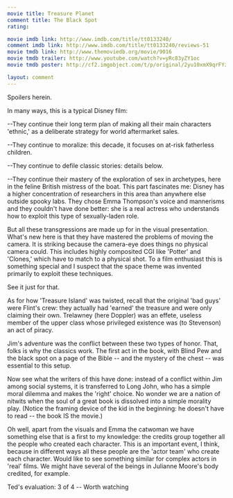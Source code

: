 ```yaml
---
movie title: Treasure Planet
comment title: The Black Spot
rating: 

movie imdb link: http://www.imdb.com/title/tt0133240/
comment imdb link: http://www.imdb.com/title/tt0133240/reviews-51
movie tmdb link: http://www.themoviedb.org/movie/9016
movie tmdb trailer: http://www.youtube.com/watch?v=yRc83yZY1oc
movie tmdb poster: http://cf2.imgobject.com/t/p/original/2yu10xmX9qrFYzBFCVXIDTEUKb6.jpg

layout: comment
---
```


Spoilers herein.

In many ways, this is a typical Disney film:

--They continue their long term plan of making all their main characters 'ethnic,' as a deliberate strategy for world aftermarket sales.

--They continue to moralize: this decade, it focuses on at-risk fatherless children.

--They continue to defile classic stories: details below.

--They continue their mastery of the exploration of sex in archetypes, here in the feline British mistress of the boat. This part fascinates me: Disney has a higher concentration of researchers in this area than anywhere else outside spooky labs. They chose Emma Thompson's voice and mannerisms and they couldn't have done better: she is a real actress who understands how to exploit this type of sexually-laden role.

But all these transgressions are made up for in the visual presentation. What's new here is that they have mastered the problems of moving the camera. It is striking because the camera-eye does things no physical camera could. This includes highly composited CGI like 'Potter' and 'Clones,' which have to match to a physical shot. To a film enthusiast this is something special and I suspect that the space theme was invented primarily to exploit these techniques.

See it just for that.

As for how 'Treasure Island' was twisted, recall that the original 'bad guys' were Flint's crew: they actually had 'earned' the treasure and were only claiming their own. Trelawney (here Doppler) was an effete, useless member of the upper class whose privileged existence was (to Stevenson) an act of piracy. 

Jim's adventure was the conflict between these two types of honor. That, folks is why the classics work. The first act in the book, with Blind Pew and the black spot on a page of the Bible -- and the mystery of the chest -- was essential to this setup. 

Now see what the writers of this have done: instead of a conflict within Jim among social systems, it is transferred to Long John, who has a simple moral dilemma and makes the 'right' choice. No wonder we are a nation of nitwits when the soul of a great book is dissolved into a simple morality play. (Notice  the framing device of the kid in the beginning: he doesn't have to read -- the book IS the movie.)

Oh well, apart from the visuals and Emma the catwoman we have something else that is a first to my knowledge: the credits group together all the people who created each character. This is an important event, I think, because in different ways all these people are the 'actor team' who create each character. Would like to see something similar for complex actors in 'real' films. We might have several of the beings in Julianne Moore's body credited, for example.

Ted's evaluation: 3 of 4 -- Worth watching